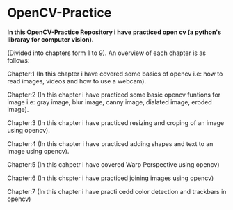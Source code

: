 # OpenCV-Practice

**In this OpenCV-Practice Repository i have practiced open cv (a python's libraray for computer vision).**

(Divided into chapters form 1 to 9).
An overview of each chapter is as follows:

Chapter:1 (In this chapter i have covered some basics of opencv i.e: how to read images, videos and how to use a webcam).

Chapter:2 (In this chapter i have practiced some basic opencv funtions for image i.e: gray image, blur image, canny image, dialated image, eroded image).

Chapter:3 (In this chapter i have practiced resizing and croping of an image using opencv).

Chapter:4 (In this chapter i have practiced adding shapes and text to an image using opencv).

Chapter:5 (In this cahpetr i have covered Warp Perspective using opencv)

Chapter:6 (In this chspter i have practiced joining images using opencv)

Chapter:7 (In this chapter i have practi cedd color detection and trackbars in opencv)
